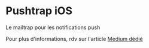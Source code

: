 # Pushtrap iOS

Le mailtrap pour les notifications push

Pour plus d'informations, rdv sur l'article [Medium dédié](https://medium.com/p/af93121a004f)
